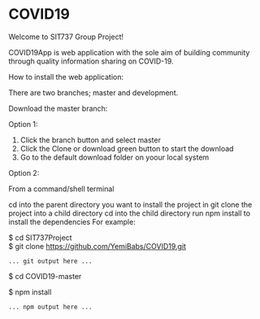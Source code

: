 # COVID19

Welcome to SIT737 Group Project!

COVID19App is web application with the sole aim of building community through 
quality information sharing on COVID-19.

How to install the web application:

There are two branches; master and development.

Download the master branch:

Option 1: 
1. Click the branch button and select master
2. Click the Clone or download green button to start the download
3. Go to the default download folder on yoour local system

Option 2:

From a command/shell terminal

cd into the parent directory you want to install the project in
git clone the project into a child directory
cd into the child directory
run npm install to install the dependencies
For example:

$ cd SIT737Project               
$ git clone https://github.com/YemiBabs/COVID19.git

    ... git output here ...

$ cd COVID19-master

$ npm install

    ... npm output here ...


